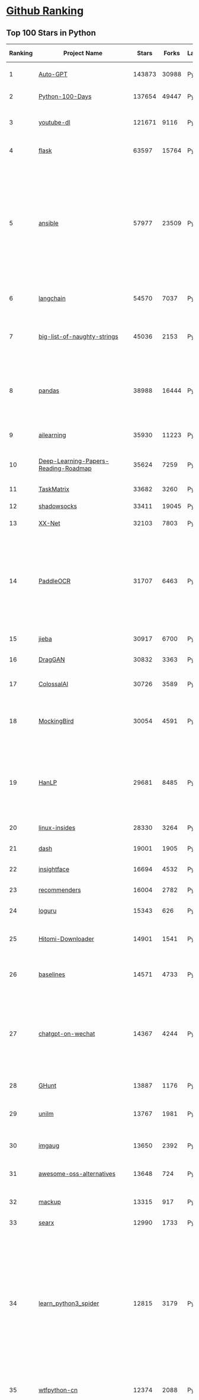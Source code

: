 [Github Ranking](../README.md)
==========

## Top 100 Stars in Python

| Ranking | Project Name | Stars | Forks | Language | Open Issues | Description | Last Commit |
| ------- | ------------ | ----- | ----- | -------- | ----------- | ----------- | ----------- |
| 1 | [Auto-GPT](https://github.com/Significant-Gravitas/Auto-GPT) | 143873 | 30988 | Python | 602 | An experimental open-source attempt to make GPT-4 fully autonomous. | 2023-07-15T01:10:33Z |
| 2 | [Python-100-Days](https://github.com/jackfrued/Python-100-Days) | 137654 | 49447 | Python | 501 | Python - 100天从新手到大师 | 2023-07-01T20:55:17Z |
| 3 | [youtube-dl](https://github.com/ytdl-org/youtube-dl) | 121671 | 9116 | Python | 3831 | Command-line program to download videos from YouTube.com and other video sites | 2023-07-13T03:05:30Z |
| 4 | [flask](https://github.com/pallets/flask) | 63597 | 15764 | Python | 0 | The Python micro framework for building web applications. | 2023-07-08T13:34:06Z |
| 5 | [ansible](https://github.com/ansible/ansible) | 57977 | 23509 | Python | 595 | Ansible is a radically simple IT automation platform that makes your applications and systems easier to deploy and maintain. Automate everything from code deployment to network configuration to cloud management, in a language that approaches plain English, using SSH, with no agents to install on remote systems. https://docs.ansible.com. | 2023-07-15T00:39:05Z |
| 6 | [langchain](https://github.com/hwchase17/langchain) | 54570 | 7037 | Python | 1933 | ⚡ Building applications with LLMs through composability ⚡ | 2023-07-15T06:06:02Z |
| 7 | [big-list-of-naughty-strings](https://github.com/minimaxir/big-list-of-naughty-strings) | 45036 | 2153 | Python | 60 | The Big List of Naughty Strings is a list of strings which have a high probability of causing issues when used as user-input data. | 2023-06-18T16:13:29Z |
| 8 | [pandas](https://github.com/pandas-dev/pandas) | 38988 | 16444 | Python | 3419 | Flexible and powerful data analysis / manipulation library for Python, providing labeled data structures similar to R data.frame objects, statistical functions, and much more | 2023-07-15T08:37:22Z |
| 9 | [ailearning](https://github.com/apachecn/ailearning) | 35930 | 11223 | Python | 3 | AiLearning：数据分析+机器学习实战+线性代数+PyTorch+NLTK+TF2 | 2023-05-03T06:22:58Z |
| 10 | [Deep-Learning-Papers-Reading-Roadmap](https://github.com/floodsung/Deep-Learning-Papers-Reading-Roadmap) | 35624 | 7259 | Python | 49 | Deep Learning papers reading roadmap for anyone who are eager to learn this amazing tech! | 2022-11-27T13:18:32Z |
| 11 | [TaskMatrix](https://github.com/microsoft/TaskMatrix) | 33682 | 3260 | Python | 195 | None | 2023-07-06T12:43:06Z |
| 12 | [shadowsocks](https://github.com/shadowsocks/shadowsocks) | 33411 | 19045 | Python | 0 | None | 2022-11-27T06:10:06Z |
| 13 | [XX-Net](https://github.com/XX-net/XX-Net) | 32103 | 7803 | Python | 7864 | A proxy tool to bypass GFW. | 2023-07-13T11:23:42Z |
| 14 | [PaddleOCR](https://github.com/PaddlePaddle/PaddleOCR) | 31707 | 6463 | Python | 1209 | Awesome multilingual OCR toolkits based on PaddlePaddle (practical ultra lightweight OCR system, support 80+ languages recognition, provide data annotation and synthesis tools, support training and deployment among server, mobile, embedded and IoT devices) | 2023-07-14T08:15:27Z |
| 15 | [jieba](https://github.com/fxsjy/jieba) | 30917 | 6700 | Python | 610 | 结巴中文分词 | 2022-07-17T00:34:33Z |
| 16 | [DragGAN](https://github.com/XingangPan/DragGAN) | 30832 | 3363 | Python | 98 | Official Code for DragGAN (SIGGRAPH 2023) | 2023-07-10T14:08:09Z |
| 17 | [ColossalAI](https://github.com/hpcaitech/ColossalAI) | 30726 | 3589 | Python | 275 | Making large AI models cheaper, faster and more accessible | 2023-07-15T03:24:22Z |
| 18 | [MockingBird](https://github.com/babysor/MockingBird) | 30054 | 4591 | Python | 434 | 🚀AI拟声: 5秒内克隆您的声音并生成任意语音内容 Clone a voice in 5 seconds to generate arbitrary speech in real-time | 2023-06-15T09:39:15Z |
| 19 | [HanLP](https://github.com/hankcs/HanLP) | 29681 | 8485 | Python | 7 | 中文分词 词性标注 命名实体识别 依存句法分析 成分句法分析 语义依存分析 语义角色标注 指代消解 风格转换 语义相似度 新词发现 关键词短语提取 自动摘要 文本分类聚类 拼音简繁转换 自然语言处理 | 2023-05-23T22:07:05Z |
| 20 | [linux-insides](https://github.com/0xAX/linux-insides) | 28330 | 3264 | Python | 26 | A little bit about a linux kernel | 2023-05-17T10:09:45Z |
| 21 | [dash](https://github.com/plotly/dash) | 19001 | 1905 | Python | 719 | Data Apps & Dashboards for Python. No JavaScript Required. | 2023-07-14T14:42:29Z |
| 22 | [insightface](https://github.com/deepinsight/insightface) | 16694 | 4532 | Python | 902 | State-of-the-art 2D and 3D Face Analysis Project | 2023-07-13T13:24:04Z |
| 23 | [recommenders](https://github.com/microsoft/recommenders) | 16004 | 2782 | Python | 163 | Best Practices on Recommendation Systems | 2023-07-12T19:23:50Z |
| 24 | [loguru](https://github.com/Delgan/loguru) | 15343 | 626 | Python | 107 | Python logging made (stupidly) simple | 2023-07-10T20:06:16Z |
| 25 | [Hitomi-Downloader](https://github.com/KurtBestor/Hitomi-Downloader) | 14901 | 1541 | Python | 2349 | :cake: Desktop utility to download images/videos/music/text from various websites, and more. | 2023-07-10T10:35:39Z |
| 26 | [baselines](https://github.com/openai/baselines) | 14571 | 4733 | Python | 409 | OpenAI Baselines: high-quality implementations of reinforcement learning algorithms | 2023-04-02T11:36:25Z |
| 27 | [chatgpt-on-wechat](https://github.com/zhayujie/chatgpt-on-wechat) | 14367 | 4244 | Python | 142 | Wechat robot based on ChatGPT,  which using OpenAI api and itchat library. 使用ChatGPT搭建微信聊天机器人，基于GPT3.5/4.0 API实现，支持个人微信、公众号、企业微信部署，能处理文本、语音和图片，访问操作系统和互联网。 | 2023-07-14T01:02:03Z |
| 28 | [GHunt](https://github.com/mxrch/GHunt) | 13887 | 1176 | Python | 17 | 🕵️‍♂️ Offensive Google framework. | 2023-06-10T05:48:07Z |
| 29 | [unilm](https://github.com/microsoft/unilm) | 13767 | 1981 | Python | 359 | Large-scale Self-supervised Pre-training Across Tasks, Languages, and Modalities | 2023-07-14T07:19:41Z |
| 30 | [imgaug](https://github.com/aleju/imgaug) | 13650 | 2392 | Python | 280 | Image augmentation for machine learning experiments. | 2023-06-19T03:44:37Z |
| 31 | [awesome-oss-alternatives](https://github.com/RunaCapital/awesome-oss-alternatives) | 13648 | 724 | Python | 5 | Awesome list of open-source startup alternatives to well-known SaaS products 🚀 | 2023-07-11T20:38:21Z |
| 32 | [mackup](https://github.com/lra/mackup) | 13315 | 917 | Python | 282 | Keep your application settings in sync (OS X/Linux) | 2023-07-15T00:47:19Z |
| 33 | [searx](https://github.com/searx/searx) | 12990 | 1733 | Python | 301 | Privacy-respecting metasearch engine | 2023-07-01T06:10:33Z |
| 34 | [learn_python3_spider](https://github.com/wistbean/learn_python3_spider) | 12815 | 3179 | Python | 26 | python爬虫教程系列、从0到1学习python爬虫，包括浏览器抓包，手机APP抓包，如 fiddler、mitmproxy，各种爬虫涉及的模块的使用，如：requests、beautifulSoup、selenium、appium、scrapy等，以及IP代理，验证码识别，Mysql，MongoDB数据库的python使用，多线程多进程爬虫的使用，css 爬虫加密逆向破解，JS爬虫逆向，分布式爬虫，爬虫项目实战实例等 | 2023-03-30T17:03:58Z |
| 35 | [wtfpython-cn](https://github.com/leisurelicht/wtfpython-cn) | 12374 | 2088 | Python | 5 | wtfpython的中文翻译/施工结束/ 能力有限，欢迎帮我改进翻译 | 2022-11-15T08:18:54Z |
| 36 | [PySimpleGUI](https://github.com/PySimpleGUI/PySimpleGUI) | 11809 | 1746 | Python | 705 | Launched in 2018. It's 2023 and PySimpleGUI is actively developed & supported. Create complex windows simply. Supports tkinter, Qt, WxPython, Remi (in browser). Create GUI applications trivially with a full set of widgets. Multi-Window applications are also simple. 3.4 to 3.11 supported. 325+ Demo programs & Cookbook for rapid start. Extensive docs | 2023-07-12T21:21:12Z |
| 37 | [ChuanhuChatGPT](https://github.com/GaiZhenbiao/ChuanhuChatGPT) | 11655 | 1853 | Python | 54 | GUI for ChatGPT API and many LLMs | 2023-07-11T13:00:37Z |
| 38 | [redis-py](https://github.com/redis/redis-py) | 11629 | 2385 | Python | 168 | Redis Python Client | 2023-07-14T19:17:16Z |
| 39 | [awesome-aws](https://github.com/donnemartin/awesome-aws) | 11599 | 1619 | Python | 5 | A curated list of awesome Amazon Web Services (AWS) libraries, open source repos, guides, blogs, and other resources.  Featuring the Fiery Meter of AWSome. | 2023-06-07T09:47:41Z |
| 40 | [mlc-llm](https://github.com/mlc-ai/mlc-llm) | 10390 | 716 | Python | 67 | Enable everyone to develop, optimize and deploy AI models natively on everyone's devices. | 2023-07-14T21:49:22Z |
| 41 | [Zappa](https://github.com/Miserlou/Zappa) | 11901 | 1253 | Python | 604 | Serverless Python | 2023-03-23T13:59:31Z |
| 42 | [XSStrike](https://github.com/s0md3v/XSStrike) | 11776 | 1790 | Python | 52 | Most advanced XSS scanner. | 2023-05-20T14:16:52Z |
| 43 | [clip-as-service](https://github.com/jina-ai/clip-as-service) | 11721 | 2043 | Python | 269 | 🏄 Embed/reason/rank images and sentences with CLIP models | 2023-06-14T02:17:49Z |
| 44 | [mycli](https://github.com/dbcli/mycli) | 10970 | 650 | Python | 185 | A Terminal Client for MySQL with AutoCompletion and Syntax Highlighting. | 2023-05-21T07:56:59Z |
| 45 | [pyright](https://github.com/microsoft/pyright) | 10609 | 1081 | Python | 19 | Static Type Checker for Python | 2023-07-15T02:13:07Z |
| 46 | [stylegan2](https://github.com/NVlabs/stylegan2) | 10498 | 2501 | Python | 0 | StyleGAN2 - Official TensorFlow Implementation | 2023-04-03T22:07:58Z |
| 47 | [pyodide](https://github.com/pyodide/pyodide) | 10248 | 678 | Python | 353 | Pyodide is a Python distribution for the browser and Node.js based on WebAssembly | 2023-07-15T06:16:08Z |
| 48 | [faceai](https://github.com/vipstone/faceai) | 10149 | 2458 | Python | 33 | 一款入门级的人脸、视频、文字检测以及识别的项目. | 2020-04-16T12:16:19Z |
| 49 | [spiderfoot](https://github.com/smicallef/spiderfoot) | 9949 | 1902 | Python | 129 | SpiderFoot automates OSINT for threat intelligence and mapping your attack surface. | 2023-07-10T08:52:14Z |
| 50 | [q](https://github.com/harelba/q) | 9907 | 430 | Python | 86 | q - Run SQL directly on delimited files and multi-file sqlite databases | 2023-06-17T11:09:26Z |
| 51 | [Statistical-Learning-Method_Code](https://github.com/Dod-o/Statistical-Learning-Method_Code) | 9840 | 2770 | Python | 14 | 手写实现李航《统计学习方法》书中全部算法 | 2023-06-10T16:35:58Z |
| 52 | [Theano](https://github.com/Theano/Theano) | 9754 | 2511 | Python | 586 | Theano was a Python library that allows you to define, optimize, and evaluate mathematical expressions involving multi-dimensional arrays efficiently. It is being continued as aesara: www.github.com/pymc-devs/aesara | 2023-07-01T12:19:02Z |
| 53 | [thumbor](https://github.com/thumbor/thumbor) | 9558 | 818 | Python | 5 | thumbor is an open-source photo thumbnail service by globo.com | 2023-07-14T19:02:46Z |
| 54 | [word_cloud](https://github.com/amueller/word_cloud) | 9553 | 2300 | Python | 86 | A little word cloud generator in Python | 2023-05-18T17:56:40Z |
| 55 | [portia](https://github.com/scrapinghub/portia) | 8934 | 1415 | Python | 112 | Visual scraping for Scrapy | 2023-03-17T09:36:58Z |
| 56 | [theHarvester](https://github.com/laramies/theHarvester) | 8836 | 1797 | Python | 20 | E-mails, subdomains and names Harvester - OSINT  | 2023-07-14T21:13:02Z |
| 57 | [pretrained-models.pytorch](https://github.com/Cadene/pretrained-models.pytorch) | 8788 | 1846 | Python | 83 | Pretrained ConvNets for pytorch: NASNet, ResNeXt, ResNet, InceptionV4, InceptionResnetV2, Xception, DPN, etc. | 2022-04-22T09:08:45Z |
| 58 | [maigret](https://github.com/soxoj/maigret) | 8718 | 663 | Python | 168 | 🕵️‍♂️ Collect a dossier on a person by username from thousands of sites | 2023-07-13T20:01:05Z |
| 59 | [ffmpeg-python](https://github.com/kkroening/ffmpeg-python) | 8505 | 826 | Python | 418 | Python bindings for FFmpeg - with complex filtering support | 2023-06-24T15:14:42Z |
| 60 | [fail2ban](https://github.com/fail2ban/fail2ban) | 8403 | 1147 | Python | 131 | Daemon to ban hosts that cause multiple authentication errors | 2023-07-13T22:00:22Z |
| 61 | [scipy](https://github.com/scipy/scipy) | 11457 | 4800 | Python | 1382 | SciPy library main repository | 2023-07-15T08:03:33Z |
| 62 | [edgedb](https://github.com/edgedb/edgedb) | 11364 | 335 | Python | 438 | A graph-relational database with declarative schema, built-in migration system, and a next-generation query language | 2023-07-14T22:23:03Z |
| 63 | [sentence-transformers](https://github.com/UKPLab/sentence-transformers) | 11248 | 2052 | Python | 940 | Multilingual Sentence & Image Embeddings with BERT | 2023-07-11T09:55:09Z |
| 64 | [evals](https://github.com/openai/evals) | 11113 | 2174 | Python | 70 | Evals is a framework for evaluating LLMs and LLM systems, and an open-source registry of benchmarks. | 2023-07-14T18:55:40Z |
| 65 | [synapse](https://github.com/matrix-org/synapse) | 11071 | 2066 | Python | 1399 | Synapse: Matrix homeserver written in Python/Twisted. | 2023-07-15T01:33:36Z |
| 66 | [Chinese-Word-Vectors](https://github.com/Embedding/Chinese-Word-Vectors) | 11016 | 2264 | Python | 57 | 100+ Chinese Word Vectors 上百种预训练中文词向量  | 2023-01-03T03:48:04Z |
| 67 | [seaborn](https://github.com/mwaskom/seaborn) | 10905 | 1738 | Python | 123 | Statistical data visualization in Python | 2023-07-08T23:46:40Z |
| 68 | [memray](https://github.com/bloomberg/memray) | 10826 | 323 | Python | 19 | Memray is a memory profiler for Python | 2023-07-14T01:54:56Z |
| 69 | [fast-style-transfer](https://github.com/lengstrom/fast-style-transfer) | 10767 | 2649 | Python | 99 | TensorFlow CNN for fast style transfer ⚡🖥🎨🖼 | 2023-05-18T00:04:27Z |
| 70 | [numpy-100](https://github.com/rougier/numpy-100) | 10512 | 5164 | Python | 27 | 100 numpy exercises (with solutions) | 2023-07-15T05:44:44Z |
| 71 | [mlc-llm](https://github.com/mlc-ai/mlc-llm) | 10390 | 716 | Python | 67 | Enable everyone to develop, optimize and deploy AI models natively on everyone's devices. | 2023-07-14T21:49:22Z |
| 72 | [DALL-E](https://github.com/openai/DALL-E) | 10380 | 1914 | Python | 55 | PyTorch package for the discrete VAE used for DALL·E. | 2023-07-05T14:16:31Z |
| 73 | [developer](https://github.com/smol-ai/developer) | 10344 | 961 | Python | 46 | the first library to let you embed a developer agent in your own app! | 2023-07-15T01:13:21Z |
| 74 | [ParlAI](https://github.com/facebookresearch/ParlAI) | 10165 | 2066 | Python | 51 | A framework for training and evaluating AI models on a variety of openly available dialogue datasets. | 2023-07-09T22:51:02Z |
| 75 | [sqlmodel](https://github.com/tiangolo/sqlmodel) | 10163 | 447 | Python | 177 | SQL databases in Python, designed for simplicity, compatibility, and robustness. | 2023-07-13T08:22:14Z |
| 76 | [sshuttle](https://github.com/sshuttle/sshuttle) | 10090 | 662 | Python | 160 | Transparent proxy server that works as a poor man's VPN.  Forwards over ssh.  Doesn't require admin.  Works with Linux and MacOS.  Supports DNS tunneling. | 2023-06-26T11:15:47Z |
| 77 | [neural-doodle](https://github.com/alexjc/neural-doodle) | 9877 | 932 | Python | 0 | Turn your two-bit doodles into fine artworks with deep neural networks, generate seamless textures from photos, transfer style from one image to another, perform example-based upscaling, but wait... there's more! (An implementation of Semantic Style Transfer.) | 2020-10-01T16:54:52Z |
| 78 | [chalice](https://github.com/aws/chalice) | 9851 | 1022 | Python | 382 | Python Serverless Microframework for AWS | 2023-07-05T18:26:43Z |
| 79 | [Photon](https://github.com/s0md3v/Photon) | 9800 | 1410 | Python | 36 | Incredibly fast crawler designed for OSINT. | 2022-12-26T16:11:37Z |
| 80 | [tweepy](https://github.com/tweepy/tweepy) | 9781 | 4533 | Python | 59 | Twitter for Python! | 2023-07-05T21:27:30Z |
| 81 | [deep_learning_object_detection](https://github.com/hoya012/deep_learning_object_detection) | 11055 | 2820 | Python | 4 | A paper list of object detection using deep learning. | 2022-10-19T08:10:29Z |
| 82 | [Pillow](https://github.com/python-pillow/Pillow) | 10980 | 2075 | Python | 75 | Python Imaging Library (Fork) | 2023-07-15T08:22:45Z |
| 83 | [chia-blockchain](https://github.com/Chia-Network/chia-blockchain) | 10951 | 2028 | Python | 145 | Chia blockchain python implementation (full node, farmer, harvester, timelord, and wallet) | 2023-07-15T07:52:13Z |
| 84 | [fashion-mnist](https://github.com/zalandoresearch/fashion-mnist) | 10930 | 2854 | Python | 26 | A MNIST-like fashion product database. Benchmark :point_down:  | 2022-06-13T20:36:21Z |
| 85 | [tutorials](https://github.com/MorvanZhou/tutorials) | 10805 | 5729 | Python | 11 | 机器学习相关教程 | 2020-12-22T22:02:58Z |
| 86 | [httpx](https://github.com/encode/httpx) | 10779 | 709 | Python | 22 | A next generation HTTP client for Python. 🦋 | 2023-07-15T08:35:04Z |
| 87 | [labelme](https://github.com/wkentaro/labelme) | 10727 | 3037 | Python | 49 | Image Polygonal Annotation with Python (polygon, rectangle, circle, line, point and image-level flag annotation). | 2023-07-06T02:15:29Z |
| 88 | [moviepy](https://github.com/Zulko/moviepy) | 10662 | 1394 | Python | 324 | Video editing with Python | 2023-07-12T18:50:45Z |
| 89 | [rembg](https://github.com/danielgatis/rembg) | 10641 | 1305 | Python | 18 | Rembg is a tool to remove images background | 2023-07-13T06:16:17Z |
| 90 | [pre-commit](https://github.com/pre-commit/pre-commit) | 10623 | 730 | Python | 17 | A framework for managing and maintaining multi-language pre-commit hooks. | 2023-07-11T10:28:50Z |
| 91 | [alphafold](https://github.com/deepmind/alphafold) | 10535 | 1881 | Python | 149 | Open source code for AlphaFold. | 2023-06-29T14:16:49Z |
| 92 | [owasp-mastg](https://github.com/OWASP/owasp-mastg) | 10456 | 2178 | Python | 115 | The Mobile Application Security Testing Guide (MASTG) is a comprehensive manual for mobile app security testing and reverse engineering. It describes the technical processes for verifying the controls listed in the OWASP Mobile Application Security Verification Standard (MASVS). | 2023-06-29T07:43:49Z |
| 93 | [pytest](https://github.com/pytest-dev/pytest) | 10405 | 2373 | Python | 780 | The pytest framework makes it easy to write small tests, yet scales to support complex functional testing | 2023-07-15T07:07:52Z |
| 94 | [pwntools](https://github.com/Gallopsled/pwntools) | 10398 | 1622 | Python | 103 | CTF framework and exploit development library | 2023-07-14T19:12:31Z |
| 95 | [ultralytics](https://github.com/ultralytics/ultralytics) | 10240 | 2003 | Python | 590 | NEW - YOLOv8 🚀 in PyTorch > ONNX > CoreML > TFLite | 2023-07-15T08:27:05Z |
| 96 | [abu](https://github.com/bbfamily/abu) | 10190 | 3545 | Python | 0 | 阿布量化交易系统(股票，期权，期货，比特币，机器学习) 基于python的开源量化交易，量化投资架构 | 2023-03-01T14:31:45Z |
| 97 | [chinese-xinhua](https://github.com/pwxcoo/chinese-xinhua) | 10150 | 2420 | Python | 25 | :orange_book: 中华新华字典数据库。包括歇后语，成语，词语，汉字。 | 2022-12-09T13:45:45Z |
| 98 | [shap-e](https://github.com/openai/shap-e) | 10026 | 719 | Python | 64 | Generate 3D objects conditioned on text or images | 2023-07-11T16:41:38Z |
| 99 | [tvm](https://github.com/apache/tvm) | 9999 | 3135 | Python | 514 | Open deep learning compiler stack for cpu, gpu and specialized accelerators | 2023-07-15T08:00:09Z |
| 100 | [localGPT](https://github.com/PromtEngineer/localGPT) | 9857 | 957 | Python | 96 | Chat with your documents on your local device using GPT models. No data leaves your device and 100% private.  | 2023-07-14T21:15:49Z |

